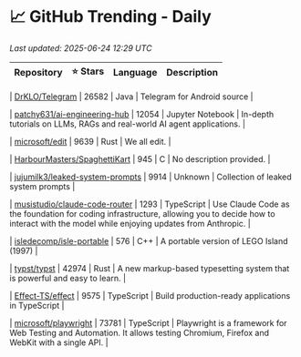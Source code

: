 # 📈 GitHub Trending - Daily

_Last updated: 2025-06-24 12:29 UTC_

| Repository | ⭐ Stars | Language | Description |
|------------|--------:|----------|-------------|

| [DrKLO/Telegram](https://github.com/DrKLO/Telegram) | 26582 | Java | Telegram for Android source |

| [patchy631/ai-engineering-hub](https://github.com/patchy631/ai-engineering-hub) | 12054 | Jupyter Notebook | In-depth tutorials on LLMs, RAGs and real-world AI agent applications. |

| [microsoft/edit](https://github.com/microsoft/edit) | 9639 | Rust | We all edit. |

| [HarbourMasters/SpaghettiKart](https://github.com/HarbourMasters/SpaghettiKart) | 945 | C | No description provided. |

| [jujumilk3/leaked-system-prompts](https://github.com/jujumilk3/leaked-system-prompts) | 9914 | Unknown | Collection of leaked system prompts |

| [musistudio/claude-code-router](https://github.com/musistudio/claude-code-router) | 1293 | TypeScript | Use Claude Code as the foundation for coding infrastructure, allowing you to decide how to interact with the model while enjoying updates from Anthropic. |

| [isledecomp/isle-portable](https://github.com/isledecomp/isle-portable) | 576 | C++ | A portable version of LEGO Island (1997) |

| [typst/typst](https://github.com/typst/typst) | 42974 | Rust | A new markup-based typesetting system that is powerful and easy to learn. |

| [Effect-TS/effect](https://github.com/Effect-TS/effect) | 9575 | TypeScript | Build production-ready applications in TypeScript |

| [microsoft/playwright](https://github.com/microsoft/playwright) | 73781 | TypeScript | Playwright is a framework for Web Testing and Automation. It allows testing Chromium, Firefox and WebKit with a single API. |
